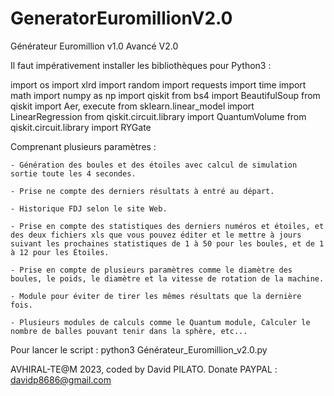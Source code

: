 # GeneratorEuromillionV2.0
Générateur Euromillion v1.0 Avancé V2.0

Il faut impérativement installer les bibliothèques pour Python3 :

import os
import xlrd
import random
import requests
import time
import math
import numpy as np
import qiskit
from bs4 import BeautifulSoup
from qiskit import Aer, execute
from sklearn.linear_model import LinearRegression
from qiskit.circuit.library import QuantumVolume
from qiskit.circuit.library import RYGate

Comprenant plusieurs paramètres :

    - Génération des boules et des étoiles avec calcul de simulation sortie toute les 4 secondes.

    - Prise ne compte des derniers résultats à entré au départ.

    - Historique FDJ selon le site Web.

    - Prise en compte des statistiques des derniers numéros et étoiles, et des deux fichiers xls que vous pouvez éditer et le mettre à jours suivant les prochaines statistiques de 1 à 50 pour les boules, et de 1 à 12 pour les Étoiles.

    - Prise en compte de plusieurs paramètres comme le diamètre des boules, le poids, le diamètre et la vitesse de rotation de la machine.

    - Module pour éviter de tirer les mêmes résultats que la dernière fois.

    - Plusieurs modules de calculs comme le Quantum module, Calculer le nombre de balles pouvant tenir dans la sphère, etc...

Pour lancer le script : python3 Générateur_Euromillion_v2.0.py

AVHIRAL-TE@M 2023, coded by David PILATO. Donate PAYPAL : davidp8686@gmail.com
